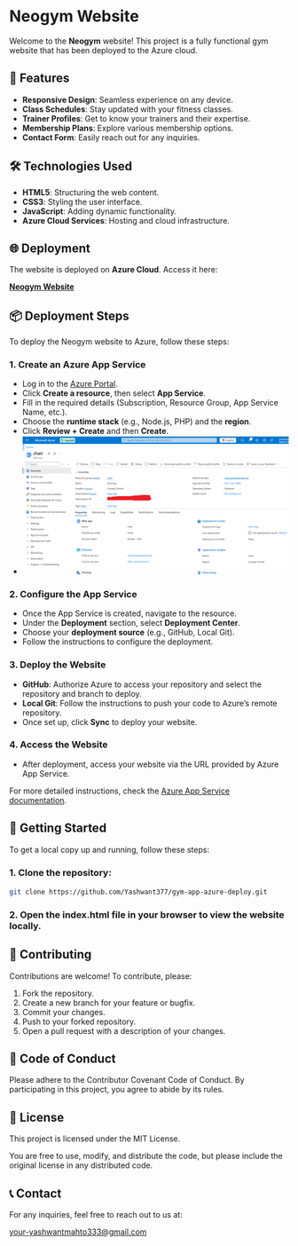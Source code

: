 # Neogym Website

Welcome to the **Neogym** website! This project is a fully functional gym website that has been deployed to the Azure cloud.

## 🚀 Features

- **Responsive Design**: Seamless experience on any device.
- **Class Schedules**: Stay updated with your fitness classes.
- **Trainer Profiles**: Get to know your trainers and their expertise.
- **Membership Plans**: Explore various membership options.
- **Contact Form**: Easily reach out for any inquiries.

## 🛠 Technologies Used

- **HTML5**: Structuring the web content.
- **CSS3**: Styling the user interface.
- **JavaScript**: Adding dynamic functionality.
- **Azure Cloud Services**: Hosting and cloud infrastructure.

## 🌐 Deployment

The website is deployed on **Azure Cloud**. Access it here:

[**Neogym Website**](http://chair.azurewebsites.net)

## 📦 Deployment Steps

To deploy the Neogym website to Azure, follow these steps:

### 1. **Create an Azure App Service**

- Log in to the [Azure Portal](https://portal.azure.com/).
- Click **Create a resource**, then select **App Service**.
- Fill in the required details (Subscription, Resource Group, App Service Name, etc.).
- Choose the **runtime stack** (e.g., Node.js, PHP) and the **region**.
- Click **Review + Create** and then **Create**.
- ![Neogym Screenshot](https://github.com/Yashwant377/gym-app-azure-deploy/blob/069ba1dd2b366aa9e0be578fc408c4add97a2b24/Screenshot%202025-03-05%20061049.png)

### 2. **Configure the App Service**

- Once the App Service is created, navigate to the resource.
- Under the **Deployment** section, select **Deployment Center**.
- Choose your **deployment source** (e.g., GitHub, Local Git).
- Follow the instructions to configure the deployment.

### 3. **Deploy the Website**

- **GitHub**: Authorize Azure to access your repository and select the repository and branch to deploy.
- **Local Git**: Follow the instructions to push your code to Azure’s remote repository.
- Once set up, click **Sync** to deploy your website.

### 4. **Access the Website**

- After deployment, access your website via the URL provided by Azure App Service.

For more detailed instructions, check the [Azure App Service documentation](https://docs.microsoft.com/en-us/azure/app-service/).

## 🚀 Getting Started

To get a local copy up and running, follow these steps:

### 1. Clone the repository:

```sh
git clone https://github.com/Yashwant377/gym-app-azure-deploy.git
```

### 2. Open the index.html file in your browser to view the website locally.

## 🤝 Contributing

Contributions are welcome! To contribute, please:

1. Fork the repository.
2. Create a new branch for your feature or bugfix.
3. Commit your changes.
4. Push to your forked repository.
5. Open a pull request with a description of your changes.

## 📝 Code of Conduct

Please adhere to the Contributor Covenant Code of Conduct. By participating in this project, you agree to abide by its rules.

## 📝 License

This project is licensed under the MIT License.

You are free to use, modify, and distribute the code, but please include the original license in any distributed code.

## 📞 Contact

For any inquiries, feel free to reach out to us at:

your-yashwantmahto333@gmail.com
